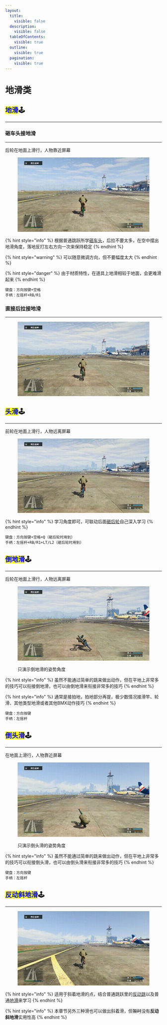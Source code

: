 ```yaml
---
layout:
  title:
    visible: false
  description:
    visible: false
  tableOfContents:
    visible: true
  outline:
    visible: true
  pagination:
    visible: true
---
```


# 地滑类

## <mark style="color:blue;">**地滑**</mark>🕹️ <a href="#di-hua" id="di-hua"></a>

***

### **砸车头接地滑** <a href="#za-che-tou-jie-di-hua" id="za-che-tou-jie-di-hua"></a>

***

后轮在地面上滑行，人物靠近屏幕

<div align="left">

<figure><img src="../.gitbook/assets/image/tutorial/5.hipster-cut-slides/1.1地滑.gif" alt=""><figcaption></figcaption></figure>

</div>



{% hint style="info" %}
根据普通跳跃所学[砸车头](page-1-jumps.md#za-che-tou)，后拉不要太多，在空中摆出地滑角度，落地反打左右方向一次来保持稳定
{% endhint %}

{% hint style="warning" %}
可以随意微调方向，但不要幅度太大
{% endhint %}

{% hint style="danger" %}
由于材质特性，在道具上地滑相较于地面，会更难滑起来
{% endhint %}

```plaintext
键盘：方向按键+空格
手柄：左摇杆+RB/R1
```

### **直接后拉接地滑** <a href="#zhi-jie-hou-la-jie-di-hua" id="zhi-jie-hou-la-jie-di-hua"></a>

***

<div align="left">

<figure><img src="../.gitbook/assets/image/tutorial/5.hipster-cut-slides/1.2地滑.gif" alt=""><figcaption></figcaption></figure>

</div>

## <mark style="color:blue;">**头滑**</mark>🕹️ <a href="#tou-hua" id="tou-hua"></a>

***

前轮在地面上滑行，人物远离屏幕

<div align="left">

<figure><img src="../.gitbook/assets/image/tutorial/5.hipster-cut-slides/2.头滑.gif" alt=""><figcaption></figcaption></figure>

</div>

{% hint style="info" %}
学习角度即可，可联动后面[砸后轮](page-8-jumps-2.md)自己深入学习
{% endhint %}

```plaintext
键盘：方向按键+空格+Q（砸后轮时用到）
手柄：左摇杆+RB/R1+LT/L2（砸后轮时用到）
```

## <mark style="color:blue;">**倒地滑**</mark>🕹️ <a href="#dao-di-hua" id="dao-di-hua"></a>

***

后轮在地面上滑行，人物远离屏幕

<div align="left">

<figure><img src="../.gitbook/assets/image/tutorial/5.hipster-cut-slides/3.倒地滑.gif" alt=""><figcaption><p>只演示倒地滑的姿势角度</p></figcaption></figure>

</div>

{% hint style="info" %}
虽然不能通过简单的跳来做出动作，但在平地上非常多的技巧可以衔接倒地滑，也可以由倒地滑来衔接非常多的技巧
{% endhint %}

{% hint style="info" %}
通常是接拍地，拍地部分再提，极少数情况接滑竿、轮滑、其他类型地滑或者其他BMX动作技巧
{% endhint %}

```plaintext
键盘：方向按键
手柄：左摇杆
```

## <mark style="color:blue;">**倒头滑**</mark>🕹️ <a href="#dao-tou-hua" id="dao-tou-hua"></a>

***

在地面上滑行，人物靠近屏幕

<div align="left">

<figure><img src="../.gitbook/assets/image/tutorial/5.hipster-cut-slides/4.倒头滑.gif" alt=""><figcaption><p>只演示倒头滑的姿势角度</p></figcaption></figure>

</div>

{% hint style="info" %}
虽然不能通过简单的跳来做出动作，但在平地上非常多的技巧可以衔接倒头滑，也可以由倒头滑来衔接非常多的技巧
{% endhint %}

```plaintext
键盘：方向按键
手柄：左摇杆
```

## <mark style="color:blue;">**反动斜地滑**</mark>🕹️ <a href="#fan-dong-xie-di-hua" id="fan-dong-xie-di-hua"></a>

***

<div align="left">

<figure><img src="../.gitbook/assets/image/tutorial/5.hipster-cut-slides/5.反动斜地滑.gif" alt=""><figcaption></figcaption></figure>

</div>

{% hint style="info" %}
适用于斜着地滑的点，结合普通跳跃里的[反动跳](page-1-jumps.md#fan-dong-tiao)以及普通[地滑](page-5-hipster-cut-slides.md#di-hua)来学习
{% endhint %}

{% hint style="info" %}
本章节另外三种滑也可以做出斜着滑，但~~暂时~~没有**反动斜地滑**实用性高
{% endhint %}
